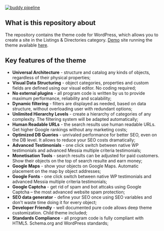 [![buddy pipeline](https://app.buddy.works/773021792e/messia-wp-theme/pipelines/pipeline/429241/badge.svg?token=852c46eb0d6f35ce3b858d5cecda6b30fbabb58a67752ea9c9a2d3e0fe07954e "buddy pipeline")](https://app.buddy.works/773021792e/messia-wp-theme/pipelines/pipeline/429241)

## What is this repository about
The repository contains the theme code for WordPress, which allows you to create a site in the Listings & Directories category. [Demo](https://demo.messiawp.com/estate/) site running the theme available [here](https://demo.messiawp.com/estate/).

## Key features of the theme
- **Universal Architecture** - structure and catalog any kinds of objects, regardless of their physical properties;
- **Visual Data Structuring** - object categories, properties and custom fields are defined using our visual editor. No coding required;
- **No external plugins** - all program code is written by us to provide maximum performance, reliability and scalability;
- **Dynamic filtering** - filters are displayed as needed, based on data structure, without overloading user with redundant options;
- **Unlimited Hierarchy Levels** - create a hierarchy of categories of any complexity. The filtering system will be adapted automatically;
- **Human Readable URLs** - the search results use human readable URLs. Get higher Google rankings without any marketing costs;
- **Optimized DB Queries** - unrivaled performance for better SEO, even on the DB level. It allows to reduce your SEO costs dramatically;
- **Advanced Testimonials** - one click switch between native WP testimonials and advanced Messia multiple criteria testimonials;
- **Monetisation Tools** - search results can be adjusted for paid customers. Show their objects on the top of search resulte and earn money;
- **Google Maps** - show your objects on Google Maps. Automatic placement on the map by object addresses;
- **Google Fonts** - one click switch between native WP testimonials and advanced Messia multiple criteria testimonials;
- **Google Captcha** - get rid of spam and bot attcaks using Google Captcha – the most advanced website spam protection;
- **SEO data generator** - define your SEO once using SEO variables and don't waste time doing it for every object;
- **Developer Friendly** - well documented pure code allows deep theme customization. Child theme included;
- **Standards Compliance** - all program code is fully compliant with HTML5. Schema.org and WordPress standards;
